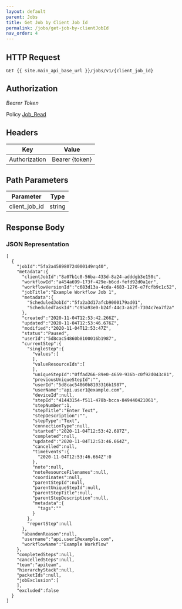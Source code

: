 ```yaml
---
layout: default
parent: Jobs
title: Get Job by Client Job Id
permalink: /jobs/get-job-by-clientJobId
nav_order: 4
---
```


## HTTP Request

```
GET {{ site.main_api_base_url }}/jobs/v1/{client_job_id}
```
## Authorization

*Bearer Token*

Policy
[Job_Read]({{site.url}}{{site.baseurl}}/authentication/policies#job_read)

## Headers

| Key     | Value        |
| ----------- | ----------- |
| Authorization | Bearer {token}      |

## Path Parameters

| Parameter   | Type        |
| ----------- | ----------- |
| client_job_id | string      |

## Response Body
### JSON Representation
```
[
  {
    "jobId":"5fa2a458980724000149rq40",
    "metadata":{
      "clientJobId":"8a07b1c0-56ba-433d-8a24-adddgb3e150c",
      "workflowId":"a454a699-173f-429e-b6cd-fefd92d0a1er",
      "workflowVersionId":"c683d13a-4cda-4683-1276-e7fcfb9c1c52",
      "jobTitle":"Example Workflow Job 1",
      "metadata":{
        "ScheduledJobId":"5fa2a3d17afcb9000179ad01",
        "ScheduledTaskId":"c95a93e0-b24f-44c3-a62f-7304c7ea7f2a"
      },
      "created":"2020-11-04T12:53:42.266Z",
      "updated":"2020-11-04T12:53:46.676Z",
      "modified":"2020-11-04T12:53:47Z",
      "status":"Paused",
      "userId":"5d8cac54860b8100016b1987",
      "currentStep":{
        "singleStep":{
          "values":[
          ],
          "valueResourceIds":[
          ],
          "uniqueStepId":"0ffad266-89e0-4659-936b-c0f92d043c81",
          "previousUniqueStepId":"",
          "userId":"5d8cac54860b8103316b1987",
          "userName":"api.user1@example.com",
          "deviceId":null,
          "stepId":"41443154-f511-478b-bcca-849440421061",
          "stepNumber":1,
          "stepTitle":"Enter Text",
          "stepDescription":"",
          "stepType":"Text",
          "connectionType":null,
          "started":"2020-11-04T12:53:42.687Z",
          "completed":null,
          "updated":"2020-11-04T12:53:46.664Z",
          "cancelled":null,
          "timeEvents":{
            "2020-11-04T12:53:46.664Z":0
          },
          "note":null,
          "noteResourceFilenames":null,
          "coordinates":null,
          "parentStepId":null,
          "parentUniqueStepId":null,
          "parentStepTitle":null,
          "parentStepDescription":null,
          "metadata":{
            "tags":""
          }
        },
        "reportStep":null
      },
      "abandonReason":null,
      "username":"api.user1@example.com",
      "workflowName":"Example Workflow"
    },
    "completedSteps":null,
    "cancelledSteps":null,
    "team":"apiteam",
    "hierarchyStack":null,
    "packetIds":null,
    "jobExclusion":[
    ],
    "excluded":false
  }
]

```
